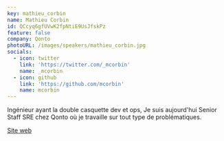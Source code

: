 ```yaml
---
key: mathieu_corbin
name: Mathieu Corbin
id: QCcyq6gfUVwK2fpNtiE9UsJfskPz
feature: false
company: Qonto
photoURL: /images/speakers/mathieu_corbin.jpg
socials:
  - icon: twitter
    link: 'https://twitter.com/_mcorbin'
    name: _mcorbin
  - icon: github
    link: 'https://github.com/mcorbin'
    name: mcorbin
---
```

Ingénieur ayant la double casquette dev et ops, Je suis aujourd'hui Senior Staff SRE chez Qonto où je travaille sur tout type de problématiques.

[Site web](https://www.mcorbin.fr/)
